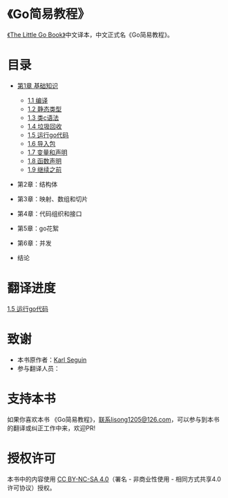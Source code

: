 《Go简易教程》
===================

[《The Little Go Book》](https://github.com/karlseguin/the-little-go-book)中文译本，中文正式名《Go简易教程》。

# 目录

- [第1章 基础知识](eBook/1.0.md)
    - [1.1 编译](eBook/1.1.md)
    - [1.2 静态类型](eBook/1.2.md)
    - [1.3 类c语法](eBook/1.3.md)
    - [1.4 垃圾回收](eBook/1.4.md)
    - [1.5 运行go代码](eBook/1.5.md)
    - [1.6 导入包](eBook/1.6.md)
    - [1.7 变量和声明](eBook/1.7.md)
    - [1.8 函数声明](eBook/1.8.md)
    - [1.9 继续之前](eBook/1.9.md)
    
- 第2章：结构体

- 第3章：映射、数组和切片

- 第4章：代码组织和接口

- 第5章：go花絮

- 第6章：并发

- 结论

# 翻译进度

[1.5 运行go代码](eBook/1.5.md)

# 致谢

- 本书原作者：[Karl Seguin](http://openmymind.net/)
- 参与翻译人员：
        

# 支持本书

如果你喜欢本书 《Go简易教程》，联系lisong1205@126.com，可以参与到本书的翻译或纠正工作中来，欢迎PR!

# 授权许可

本书中的内容使用 [CC BY-NC-SA 4.0](http://creativecommons.org/licenses/by-nc-sa/4.0/)（署名 - 非商业性使用 - 相同方式共享4.0许可协议）授权。
